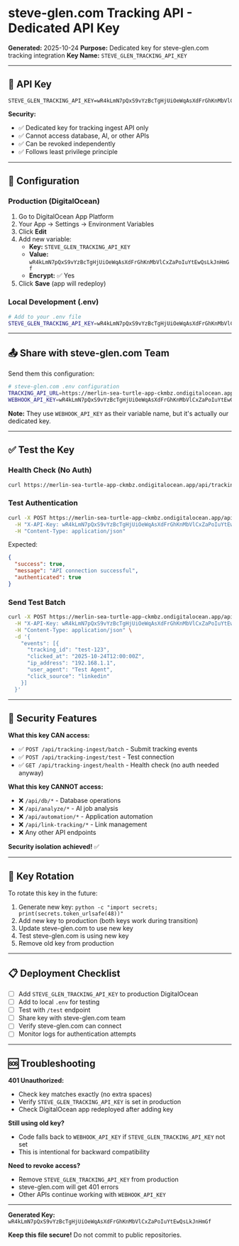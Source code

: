 # steve-glen.com Tracking API - Dedicated API Key

**Generated:** 2025-10-24
**Purpose:** Dedicated key for steve-glen.com tracking integration
**Key Name:** `STEVE_GLEN_TRACKING_API_KEY`

---

## 🔑 API Key

```
STEVE_GLEN_TRACKING_API_KEY=wR4kLmN7pQxS9vYzBcTgHjUiOeWqAsXdFrGhKnMbVlCxZaPoIuYtEwQsLkJnHmGf
```

**Security:**
- ✅ Dedicated key for tracking ingest API only
- ✅ Cannot access database, AI, or other APIs
- ✅ Can be revoked independently
- ✅ Follows least privilege principle

---

## 📝 Configuration

### Production (DigitalOcean)

1. Go to DigitalOcean App Platform
2. Your App → Settings → Environment Variables
3. Click **Edit**
4. Add new variable:
   - **Key:** `STEVE_GLEN_TRACKING_API_KEY`
   - **Value:** `wR4kLmN7pQxS9vYzBcTgHjUiOeWqAsXdFrGhKnMbVlCxZaPoIuYtEwQsLkJnHmGf`
   - **Encrypt:** ✅ Yes
5. Click **Save** (app will redeploy)

### Local Development (.env)

```bash
# Add to your .env file
STEVE_GLEN_TRACKING_API_KEY=wR4kLmN7pQxS9vYzBcTgHjUiOeWqAsXdFrGhKnMbVlCxZaPoIuYtEwQsLkJnHmGf
```

---

## 📤 Share with steve-glen.com Team

Send them this configuration:

```bash
# steve-glen.com .env configuration
TRACKING_API_URL=https://merlin-sea-turtle-app-ckmbz.ondigitalocean.app/api/tracking-ingest/batch
WEBHOOK_API_KEY=wR4kLmN7pQxS9vYzBcTgHjUiOeWqAsXdFrGhKnMbVlCxZaPoIuYtEwQsLkJnHmGf
```

**Note:** They use `WEBHOOK_API_KEY` as their variable name, but it's actually our dedicated key.

---

## ✅ Test the Key

### Health Check (No Auth)
```bash
curl https://merlin-sea-turtle-app-ckmbz.ondigitalocean.app/api/tracking-ingest/health
```

### Test Authentication
```bash
curl -X POST https://merlin-sea-turtle-app-ckmbz.ondigitalocean.app/api/tracking-ingest/test \
  -H "X-API-Key: wR4kLmN7pQxS9vYzBcTgHjUiOeWqAsXdFrGhKnMbVlCxZaPoIuYtEwQsLkJnHmGf" \
  -H "Content-Type: application/json"
```

Expected:
```json
{
  "success": true,
  "message": "API connection successful",
  "authenticated": true
}
```

### Send Test Batch
```bash
curl -X POST https://merlin-sea-turtle-app-ckmbz.ondigitalocean.app/api/tracking-ingest/batch \
  -H "X-API-Key: wR4kLmN7pQxS9vYzBcTgHjUiOeWqAsXdFrGhKnMbVlCxZaPoIuYtEwQsLkJnHmGf" \
  -H "Content-Type: application/json" \
  -d '{
    "events": [{
      "tracking_id": "test-123",
      "clicked_at": "2025-10-24T12:00:00Z",
      "ip_address": "192.168.1.1",
      "user_agent": "Test Agent",
      "click_source": "linkedin"
    }]
  }'
```

---

## 🔐 Security Features

**What this key CAN access:**
- ✅ `POST /api/tracking-ingest/batch` - Submit tracking events
- ✅ `POST /api/tracking-ingest/test` - Test connection
- ✅ `GET /api/tracking-ingest/health` - Health check (no auth needed anyway)

**What this key CANNOT access:**
- ❌ `/api/db/*` - Database operations
- ❌ `/api/analyze/*` - AI job analysis
- ❌ `/api/automation/*` - Application automation
- ❌ `/api/link-tracking/*` - Link management
- ❌ Any other API endpoints

**Security isolation achieved!** ✅

---

## 🔄 Key Rotation

To rotate this key in the future:

1. Generate new key: `python -c "import secrets; print(secrets.token_urlsafe(48))"`
2. Add new key to production (both keys work during transition)
3. Update steve-glen.com to use new key
4. Test steve-glen.com is using new key
5. Remove old key from production

---

## 📋 Deployment Checklist

- [ ] Add `STEVE_GLEN_TRACKING_API_KEY` to production DigitalOcean
- [ ] Add to local `.env` for testing
- [ ] Test with `/test` endpoint
- [ ] Share key with steve-glen.com team
- [ ] Verify steve-glen.com can connect
- [ ] Monitor logs for authentication attempts

---

## 🆘 Troubleshooting

**401 Unauthorized:**
- Check key matches exactly (no extra spaces)
- Verify `STEVE_GLEN_TRACKING_API_KEY` is set in production
- Check DigitalOcean app redeployed after adding key

**Still using old key?**
- Code falls back to `WEBHOOK_API_KEY` if `STEVE_GLEN_TRACKING_API_KEY` not set
- This is intentional for backward compatibility

**Need to revoke access?**
- Remove `STEVE_GLEN_TRACKING_API_KEY` from production
- steve-glen.com will get 401 errors
- Other APIs continue working with `WEBHOOK_API_KEY`

---

**Generated Key:** `wR4kLmN7pQxS9vYzBcTgHjUiOeWqAsXdFrGhKnMbVlCxZaPoIuYtEwQsLkJnHmGf`

**Keep this file secure!** Do not commit to public repositories.
